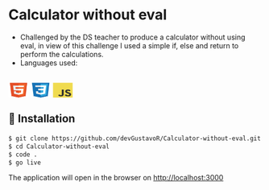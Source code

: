 ﻿# Calculator without eval
 
 - Challenged by the DS teacher to produce a calculator without using eval, in view of this challenge I used a simple if, else and return to perform the calculations.
 - Languages used:
<div style="display: inline_block"></br>
  <img align="center" height="30px" width="40" src="https://raw.githubusercontent.com/devicons/devicon/master/icons/html5/html5-original.svg"/>
  <img align="center" height="30px" width="40px" src="https://raw.githubusercontent.com/devicons/devicon/master/icons/css3/css3-original.svg"/>
  <img align="center" height="30px" width="40px" src="https://raw.githubusercontent.com/devicons/devicon/master/icons/javascript/javascript-original.svg"/>
</div>

## 🚀 Installation

```
$ git clone https://github.com/devGustavoR/Calculator-without-eval.git
$ cd Calculator-without-eval
$ code .
$ go live

```

The application will open in the browser on [http://localhost:3000](http://localhost:3000/)



